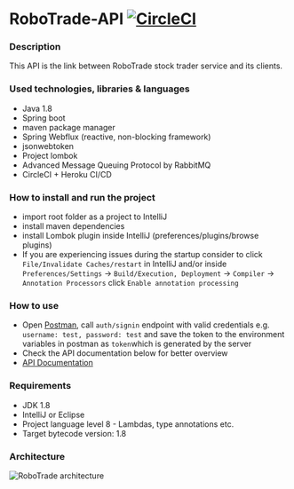 # RoboTrade-API [![CircleCI](https://circleci.com/gh/petivagyok16/robotrade-api/tree/master.svg?style=svg)](https://circleci.com/gh/petivagyok16/robotrade-api/tree/master)

### Description

This API is the link between RoboTrade stock trader service and its clients.

### Used technologies, libraries & languages
- Java 1.8
- Spring boot
- maven package manager
- Spring Webflux (reactive, non-blocking framework)
- jsonwebtoken
- Project lombok
- Advanced Message Queuing Protocol by RabbitMQ
- CircleCI + Heroku CI/CD

### How to install and run the project
- import root folder as a project to IntelliJ
- install maven dependencies
- install Lombok plugin inside IntelliJ (preferences/plugins/browse plugins)
- If you are experiencing issues during the startup consider to click `File/Invalidate Caches/restart`
 in IntelliJ and/or inside `Preferences/Settings` -> `Build/Execution, Deployment` -> `Compiler` -> `Annotation Processors`
 click `Enable annotation processing`

 ### How to use
 - Open [Postman](https://www.getpostman.com/), call `auth/signin` endpoint with valid credentials e.g. `username: test, password: test` and save the token to the environment variables in postman as `token`which is generated by the server
 - Check the API documentation below for better overview
 - [API Documentation](https://documenter.getpostman.com/view/659719/RWTptGtb)

### Requirements
- JDK 1.8
- IntelliJ or Eclipse
- Project language level 8 - Lambdas, type annotations etc.
- Target bytecode version: 1.8

### Architecture

![RoboTrade architecture](https://i.imgur.com/SLxb0z3.jpg)
